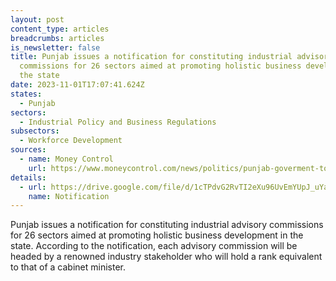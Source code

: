 ```yaml
---
layout: post
content_type: articles
breadcrumbs: articles
is_newsletter: false
title: Punjab issues a notification for constituting industrial advisory
  commissions for 26 sectors aimed at promoting holistic business development in
  the state
date: 2023-11-01T17:07:41.624Z
states:
  - Punjab
sectors:
  - Industrial Policy and Business Regulations
subsectors:
  - Workforce Development
sources:
  - name: Money Control
    url: https://www.moneycontrol.com/news/politics/punjab-goverment-to-constitute-industrial-advisory-commissions-for-26-sectors-11596581.html
details:
  - url: https://drive.google.com/file/d/1cTPdvG2RvTI2eXu96UvEmYUpJ_uYaSVc/view
    name: Notification
---
```

Punjab issues a notification for constituting industrial advisory commissions for 26 sectors aimed at promoting holistic business development in the state. According to the notification, each advisory commission will be headed by a renowned industry stakeholder who will hold a rank equivalent to that of a cabinet minister.
